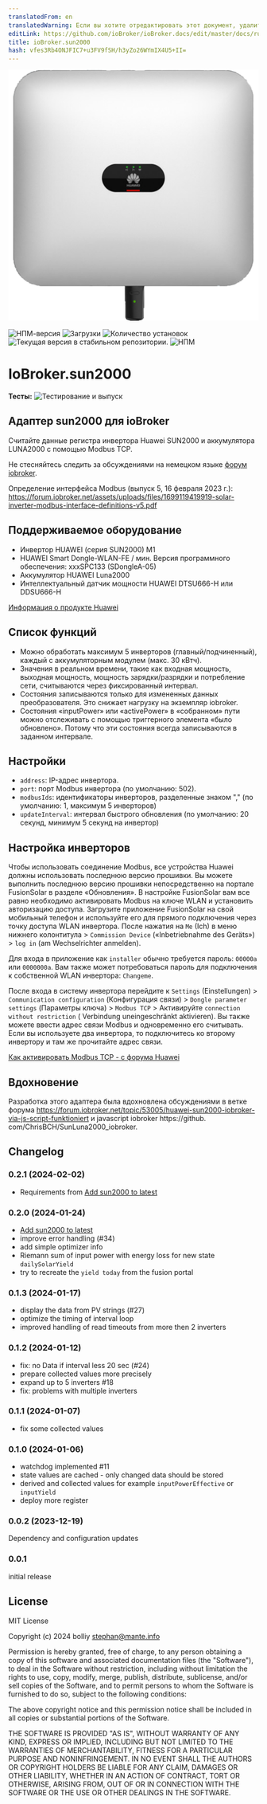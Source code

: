 ```yaml
---
translatedFrom: en
translatedWarning: Если вы хотите отредактировать этот документ, удалите поле «translationFrom», в противном случае этот документ будет снова автоматически переведен
editLink: https://github.com/ioBroker/ioBroker.docs/edit/master/docs/ru/adapterref/iobroker.sun2000/README.md
title: ioBroker.sun2000
hash: vfes3Rb4ONJFIC7+u3FV9fSH/h3yZo26WYmIX4U5+II=
---
```

![Логотип](../../../en/adapterref/iobroker.sun2000/admin/sun2000.png)

![НПМ-версия](https://img.shields.io/npm/v/iobroker.sun2000.svg)
![Загрузки](https://img.shields.io/npm/dm/iobroker.sun2000.svg)
![Количество установок](https://iobroker.live/badges/sun2000-installed.svg)
![Текущая версия в стабильном репозитории.](https://iobroker.live/badges/sun2000-stable.svg)
![НПМ](https://nodei.co/npm/iobroker.sun2000.png?downloads=true)

# IoBroker.sun2000
**Тесты:** ![Тестирование и выпуск](https://github.com/bolliy/ioBroker.sun2000/workflows/Test%20and%20Release/badge.svg)

## Адаптер sun2000 для ioBroker
Считайте данные регистра инвертора Huawei SUN2000 и аккумулятора LUNA2000 с помощью Modbus TCP.

Не стесняйтесь следить за обсуждениями на немецком языке [форум iobroker](https://forum.iobroker.net/topic/71768/test-adapter-sun2000-v0-1-x-huawei-wechselrichter).

Определение интерфейса Modbus (выпуск 5, 16 февраля 2023 г.): https://forum.iobroker.net/assets/uploads/files/1699119419919-solar-inverter-modbus-interface-definitions-v5.pdf

## Поддерживаемое оборудование
* Инвертор HUAWEI (серия SUN2000) M1
* HUAWEI Smart Dongle-WLAN-FE / мин. Версия программного обеспечения: xxxSPC133 (SDongleA-05)
* Аккумулятор HUAWEI Luna2000
* Интеллектуальный датчик мощности HUAWEI DTSU666-H или DDSU666-H

[Информация о продукте Huawei](https://solar.huawei.com/en/professionals/all-products?residential-smart-pv)

## Список функций
* Можно обработать максимум 5 инверторов (главный/подчиненный), каждый с аккумуляторным модулем (макс. 30 кВтч).
* Значения в реальном времени, такие как входная мощность, выходная мощность, мощность зарядки/разрядки и потребление сети, считываются через фиксированный интервал.
* Состояния записываются только для измененных данных преобразователя. Это снижает нагрузку на экземпляр iobroker.
* Состояния «inputPower» или «activePower» в «собранном» пути можно отслеживать с помощью триггерного элемента «было обновлено». Потому что эти состояния всегда записываются в заданном интервале.

## Настройки
* `address`: IP-адрес инвертора.
* `port`: порт Modbus инвертора (по умолчанию: 502).
* `modbusIds`: идентификаторы инверторов, разделенные знаком "," (по умолчанию: 1, максимум 5 инверторов)
* `updateInterval`: интервал быстрого обновления (по умолчанию: 20 секунд, минимум 5 секунд на инвертор)

## Настройка инверторов
Чтобы использовать соединение Modbus, все устройства Huawei должны использовать последнюю версию прошивки. Вы можете выполнить последнюю версию прошивки непосредственно на портале FusionSolar в разделе «Обновления».
В настройке FusionSolar вам все равно необходимо активировать Modbus на ключе WLAN и установить авторизацию доступа. Загрузите приложение FusionSolar на свой мобильный телефон и используйте его для прямого подключения через точку доступа WLAN инвертора.
После нажатия на `Me` (Ich) в меню нижнего колонтитула > `Commission Device` («Inbetriebnahme des Geräts») > `log in` (am Wechselrichter anmelden).

Для входа в приложение как `installer` обычно требуется пароль: `00000a` или `0000000a`. Вам также может потребоваться пароль для подключения к собственной WLAN инвертора: `Changeme`.

После входа в систему инвертора перейдите к `Settings` (Einstellungen) > `Communication configuration` (Конфигурация связи) > `Dongle parameter settings` (Параметры ключа) > `Modbus TCP` > Активируйте `connection without restriction` ( Verbindung uneingeschränkt aktivieren). Вы также можете ввести адрес связи Modbus и одновременно его считывать.
Если вы используете два инвертора, то подключитесь ко второму инвертору и там же прочитайте адрес связи.

[Как активировать Modbus TCP - с форума Huawei](https://forum.huawei.com/enterprise/en/modbus-tcp-guide/thread/789585-100027)

## Вдохновение
Разработка этого адаптера была вдохновлена обсуждениями в ветке форума https://forum.iobroker.net/topic/53005/huawei-sun2000-iobroker-via-js-script-funktioniert и javascript iobroker https://github. com/ChrisBCH/SunLuna2000_iobroker.

## Changelog

<!--
	Placeholder for the next version (at the beginning of the line):
	### **WORK IN PROGRESS**
-->
### 0.2.1 (2024-02-02)
* Requirements from [Add sun2000 to latest](https://github.com/ioBroker/ioBroker.repositories/pull/3219)

### 0.2.0 (2024-01-24)
* [Add sun2000 to latest](https://github.com/ioBroker/ioBroker.repositories/pull/3219)
* improve error handling (#34)
* add simple optimizer info 
* Riemann sum of input power with energy loss for new state `dailySolarYield`
* try to recreate the `yield today` from the fusion portal

### 0.1.3 (2024-01-17)
* display the data from PV strings (#27)
* optimize the timing of interval loop
* improved handling of read timeouts from more then 2 inverters

### 0.1.2 (2024-01-12)
* fix: no Data if interval less 20 sec (#24)
* prepare collected values more precisely
* expand up to 5 inverters #18
* fix: problems with multiple inverters

### 0.1.1 (2024-01-07)
* fix some collected values

### 0.1.0 (2024-01-06)
* watchdog implemented #11
* state values are cached - only changed data should be stored 
* derived and collected values for example `inputPowerEffective` or `inputYield`
* deploy more register

### 0.0.2 (2023-12-19)
Dependency and configuration updates

### 0.0.1 
initial release

## License
MIT License

Copyright (c) 2024 bolliy <stephan@mante.info>

Permission is hereby granted, free of charge, to any person obtaining a copy
of this software and associated documentation files (the "Software"), to deal
in the Software without restriction, including without limitation the rights
to use, copy, modify, merge, publish, distribute, sublicense, and/or sell
copies of the Software, and to permit persons to whom the Software is
furnished to do so, subject to the following conditions:

The above copyright notice and this permission notice shall be included in all
copies or substantial portions of the Software.

THE SOFTWARE IS PROVIDED "AS IS", WITHOUT WARRANTY OF ANY KIND, EXPRESS OR
IMPLIED, INCLUDING BUT NOT LIMITED TO THE WARRANTIES OF MERCHANTABILITY,
FITNESS FOR A PARTICULAR PURPOSE AND NONINFRINGEMENT. IN NO EVENT SHALL THE
AUTHORS OR COPYRIGHT HOLDERS BE LIABLE FOR ANY CLAIM, DAMAGES OR OTHER
LIABILITY, WHETHER IN AN ACTION OF CONTRACT, TORT OR OTHERWISE, ARISING FROM,
OUT OF OR IN CONNECTION WITH THE SOFTWARE OR THE USE OR OTHER DEALINGS IN THE
SOFTWARE.